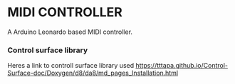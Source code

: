 # MIDI CONTROLLER
A Arduino Leonardo based MIDI controller.

### Control surface library
Heres a link to controll surface library used
https://tttapa.github.io/Control-Surface-doc/Doxygen/d8/da8/md_pages_Installation.html
